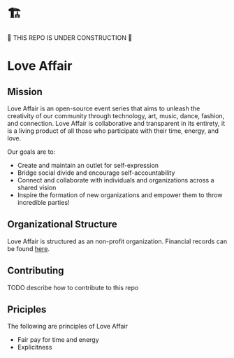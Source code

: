 # 🏗️
🚧 THIS REPO IS UNDER CONSTRUCTION 🚧

# Love Affair

## Mission 

Love Affair is an open-source event series that aims to unleash the
creativity of our community through technology, art, music, dance, fashion, and
connection. Love Affair is collaborative and transparent in its entirety, it is
a living product of all those who participate with their time, energy, and love.

Our goals are to: 
 - Create and maintain an outlet for self-expression
 - Bridge social divide and encourage self-accountability
 - Connect and collaborate with individuals and organizations across a
   shared vision
 - Inspire the formation of new organizations and empower them to throw 
   incredible parties! 

## Organizational Structure

Love Affair is structured as an non-profit organization. Financial records
can be found [here](./FINANCIAL.md). 

## Contributing 
 
TODO describe how to contribute to this repo

## Priciples

The following are principles of Love Affair
 - Fair pay for time and energy
 - Explicitness  
